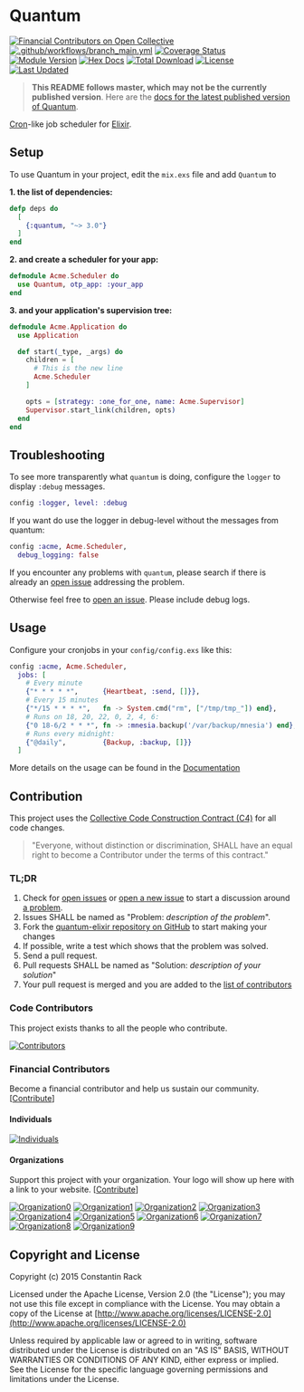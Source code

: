 # Quantum

[![Financial Contributors on Open Collective](https://opencollective.com/quantum/all/badge.svg?label=financial+contributors)](https://opencollective.com/quantum)
[![.github/workflows/branch_main.yml](https://github.com/quantum-elixir/quantum-core/actions/workflows/branch_main.yml/badge.svg)](https://github.com/quantum-elixir/quantum-core/actions/workflows/branch_main.yml)
[![Coverage Status](https://coveralls.io/repos/quantum-elixir/quantum-core/badge.svg?branch=master)](https://coveralls.io/r/quantum-elixir/quantum-core?branch=master)
[![Module Version](https://img.shields.io/hexpm/v/quantum.svg)](https://hex.pm/packages/quantum)
[![Hex Docs](https://img.shields.io/badge/hex-docs-lightgreen.svg)](https://hexdocs.pm/quantum/)
[![Total Download](https://img.shields.io/hexpm/dt/quantum.svg)](https://hex.pm/packages/quantum)
[![License](https://img.shields.io/hexpm/l/quantum.svg)](https://github.com/quantum-elixir/quantum-core/blob/master/LICENSE)
[![Last Updated](https://img.shields.io/github/last-commit/quantum-elixir/quantum-core.svg)](https://github.com/quantum-elixir/quantum-core/commits/master)

> **This README follows master, which may not be the currently published version**. Here are the
[docs for the latest published version of Quantum](https://hexdocs.pm/quantum/readme.html).

[Cron](https://en.wikipedia.org/wiki/Cron)-like job scheduler for [Elixir](http://elixir-lang.org/).

## Setup

To use Quantum in your project, edit the `mix.exs` file and add `Quantum` to

**1. the list of dependencies:**
```elixir
defp deps do
  [
    {:quantum, "~> 3.0"}
  ]
end
```

**2. and create a scheduler for your app:**
```elixir
defmodule Acme.Scheduler do
  use Quantum, otp_app: :your_app
end
```

**3. and your application's supervision tree:**
```elixir
defmodule Acme.Application do
  use Application

  def start(_type, _args) do
    children = [
      # This is the new line
      Acme.Scheduler
    ]

    opts = [strategy: :one_for_one, name: Acme.Supervisor]
    Supervisor.start_link(children, opts)
  end
end
```

## Troubleshooting

To see more transparently what `quantum` is doing, configure the `logger` to display `:debug` messages.

```elixir
config :logger, level: :debug
```

If you want do use the logger in debug-level without the messages from quantum:

```elixir
config :acme, Acme.Scheduler,
  debug_logging: false
```

If you encounter any problems with `quantum`, please search if there is already an
  [open issue](https://github.com/quantum-elixir/quantum-core/issues) addressing the problem.

Otherwise feel free to [open an issue](https://github.com/quantum-elixir/quantum-core/issues/new). Please include debug logs.

## Usage

Configure your cronjobs in your `config/config.exs` like this:

```elixir
config :acme, Acme.Scheduler,
  jobs: [
    # Every minute
    {"* * * * *",      {Heartbeat, :send, []}},
    # Every 15 minutes
    {"*/15 * * * *",   fn -> System.cmd("rm", ["/tmp/tmp_"]) end},
    # Runs on 18, 20, 22, 0, 2, 4, 6:
    {"0 18-6/2 * * *", fn -> :mnesia.backup('/var/backup/mnesia') end},
    # Runs every midnight:
    {"@daily",         {Backup, :backup, []}}
  ]
```

More details on the usage can be found in the [Documentation](https://hexdocs.pm/quantum/configuration.html)

## Contribution

This project uses the [Collective Code Construction Contract (C4)](http://rfc.zeromq.org/spec:42/C4/) for all code changes.

> "Everyone, without distinction or discrimination, SHALL have an equal right to become a Contributor under the terms of this contract."

### TL;DR

1. Check for [open issues](https://github.com/quantum-elixir/quantum-core/issues) or [open a new issue](https://github.com/quantum-elixir/quantum-core/issues/new) to start a discussion around [a problem](https://www.youtube.com/watch?v=_QF9sFJGJuc).
2. Issues SHALL be named as "Problem: _description of the problem_".
3. Fork the [quantum-elixir repository on GitHub](https://github.com/quantum-elixir/quantum-core) to start making your changes
4. If possible, write a test which shows that the problem was solved.
5. Send a pull request.
6. Pull requests SHALL be named as "Solution: _description of your solution_"
7. Your pull request is merged and you are added to the [list of contributors](https://github.com/quantum-elixir/quantum-core/graphs/contributors)

### Code Contributors

This project exists thanks to all the people who contribute.

[![Contributors](https://opencollective.com/quantum/contributors.svg?width=890&button=false)](https://github.com/quantum-elixir/quantum-core/graphs/contributors)

### Financial Contributors

Become a financial contributor and help us sustain our community. [[Contribute](https://opencollective.com/quantum/contribute)]

#### Individuals

[![Individuals](https://opencollective.com/quantum/individuals.svg?width=890)](https://opencollective.com/quantum)

#### Organizations

Support this project with your organization. Your logo will show up here with a link to your website. [[Contribute](https://opencollective.com/quantum/contribute)]

[![Organization0](https://opencollective.com/quantum/organization/0/avatar.svg)](https://opencollective.com/quantum/organization/0/website)
[![Organization1](https://opencollective.com/quantum/organization/1/avatar.svg)](https://opencollective.com/quantum/organization/1/website)
[![Organization2](https://opencollective.com/quantum/organization/2/avatar.svg)](https://opencollective.com/quantum/organization/2/website)
[![Organization3](https://opencollective.com/quantum/organization/3/avatar.svg)](https://opencollective.com/quantum/organization/3/website)
[![Organization4](https://opencollective.com/quantum/organization/4/avatar.svg)](https://opencollective.com/quantum/organization/4/website)
[![Organization5](https://opencollective.com/quantum/organization/5/avatar.svg)](https://opencollective.com/quantum/organization/5/website)
[![Organization6](https://opencollective.com/quantum/organization/6/avatar.svg)](https://opencollective.com/quantum/organization/6/website)
[![Organization7](https://opencollective.com/quantum/organization/7/avatar.svg)](https://opencollective.com/quantum/organization/7/website)
[![Organization8](https://opencollective.com/quantum/organization/8/avatar.svg)](https://opencollective.com/quantum/organization/8/website)
[![Organization9](https://opencollective.com/quantum/organization/9/avatar.svg)](https://opencollective.com/quantum/organization/9/website)

## Copyright and License

Copyright (c) 2015 Constantin Rack

Licensed under the Apache License, Version 2.0 (the "License");
you may not use this file except in compliance with the License.
You may obtain a copy of the License at [http://www.apache.org/licenses/LICENSE-2.0](http://www.apache.org/licenses/LICENSE-2.0)

Unless required by applicable law or agreed to in writing, software
distributed under the License is distributed on an "AS IS" BASIS,
WITHOUT WARRANTIES OR CONDITIONS OF ANY KIND, either express or implied.
See the License for the specific language governing permissions and
limitations under the License.
